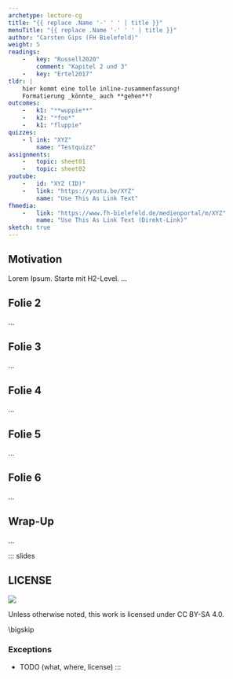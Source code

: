 ```yaml
---
archetype: lecture-cg
title: "{{ replace .Name '-' ' ' | title }}"
menuTitle: "{{ replace .Name '-' ' ' | title }}"
author: "Carsten Gips (FH Bielefeld)"
weight: 5
readings:
    -   key: "Russell2020"
        comment: "Kapitel 2 und 3"
    -   key: "Ertel2017"
tldr: |
    hier kommt eine tolle inline-zusammenfassung!
    Formatierung _könnte_ auch **gehen**?
outcomes:
    -   k1: "**wuppie**"
    -   k2: "*foo*"
    -   k1: "fluppie"
quizzes:
    - l ink: "XYZ"
        name: "Testquizz"
assignments:
    -   topic: sheet01
    -   topic: sheet02
youtube:
    -   id: "XYZ (ID)"
    -   link: "https://youtu.be/XYZ"
        name: "Use This As Link Text"
fhmedia:
    -   link: "https://www.fh-bielefeld.de/medienportal/m/XYZ"
        name: "Use This As Link Text (Direkt-Link)"
sketch: true
---
```



## Motivation
Lorem Ipsum. Starte mit H2-Level.
...

## Folie 2
...

## Folie 3
...

## Folie 4
...

## Folie 5
...

## Folie 6
...

## Wrap-Up
...







<!-- DO NOT REMOVE - THIS IS A LAST SLIDE TO INDICATE THE LICENSE AND POSSIBLE EXCEPTIONS (IMAGES, ...). -->
::: slides
## LICENSE
![](https://licensebuttons.net/l/by-sa/4.0/88x31.png)

Unless otherwise noted, this work is licensed under CC BY-SA 4.0.

\bigskip

### Exceptions
*   TODO (what, where, license)
:::

